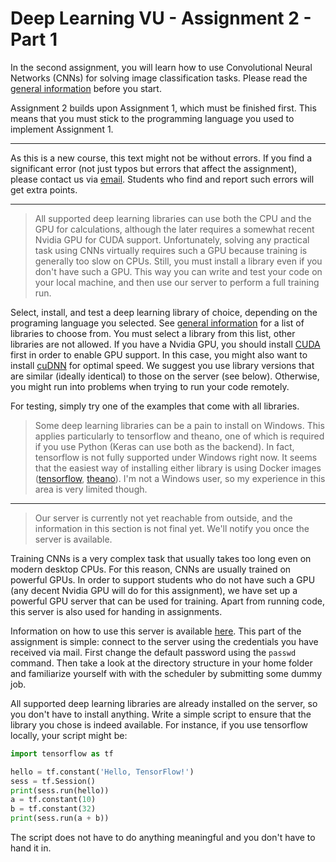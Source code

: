 
# Deep Learning VU - Assignment 2 - Part 1 #

In the second assignment, you will learn how to use Convolutional Neural Networks (CNNs) for solving image classification tasks. Please read the [general information](https://owncloud.tuwien.ac.at/index.php/s/tejPFjV5uz39rBL) before you start.

Assignment 2 builds upon Assignment 1, which must be finished first. This means that you must stick to the programming language you used to implement Assignment 1.

-----

As this is a new course, this text might not be without errors. If you find a significant error (not just typos but errors that affect the assignment), please contact us via [email](mailto:dlvc@caa.tuwien.ac.at). Students who find and report such errors will get extra points.

-----

> All supported deep learning libraries can use both the CPU and the GPU for calculations, although the later requires a somewhat recent Nvidia GPU for CUDA support. Unfortunately, solving any practical task using CNNs virtually requires such a GPU because training is generally too slow on CPUs. Still, you must install a library even if you don't have such a GPU. This way you can write and test your code on your local machine, and then use our server to perform a full training run.

Select, install, and test a deep learning library of choice, depending on the programing language you selected. See [general information](https://owncloud.tuwien.ac.at/index.php/s/tejPFjV5uz39rBL) for a list of libraries to choose from. You must select a library from this list, other libraries are not allowed. If you have a Nvidia GPU, you should install [CUDA](https://developer.nvidia.com/cuda-toolkit) first in order to enable GPU support. In this case, you might also want to install [cuDNN](https://developer.nvidia.com/cudnn) for optimal speed. We suggest you use library versions that are similar (ideally identical) to those on the server (see below). Otherwise, you might run into problems when trying to run your code remotely.

For testing, simply try one of the examples that come with all libraries.

> Some deep learning libraries can be a pain to install on Windows. This applies particularly to tensorflow and theano, one of which is required if you use Python (Keras can use both as the backend). In fact, tensorflow is not fully supported under Windows right now. It seems that the easiest way of installing either library is using Docker images ([tensorflow](https://www.tensorflow.org/versions/r0.11/get_started/os_setup.html#docker-installation), [theano](http://deeplearning.net/software/theano/install.html)). I'm not a Windows user, so my experience in this area is very limited though.

-----

> Our server is currently not yet reachable from outside, and the information in this section is not final yet. We'll notify you once the server is available.

Training CNNs is a very complex task that usually takes too long even on modern desktop CPUs. For this reason, CNNs are usually trained on powerful GPUs. In order to support students who do not have such a GPU (any decent Nvidia GPU will do for this assignment), we have set up a powerful GPU server that can be used for training. Apart from running code, this server is also used for handing in assignments.

Information on how to use this server is available [here](https://owncloud.tuwien.ac.at/index.php/s/3Cvwex1V3rPSVn4). This part of the assignment is simple: connect to the server using the credentials you have received via mail. First change the default password using the `passwd` command. Then take a look at the directory structure in your home folder and familiarize yourself with with the scheduler by submitting some dummy job.

All supported deep learning libraries are already installed on the server, so you don't have to install anything. Write a simple script to ensure that the library you chose is indeed available. For instance, if you use tensorflow locally, your script might be:

```python
import tensorflow as tf

hello = tf.constant('Hello, TensorFlow!')
sess = tf.Session()
print(sess.run(hello))
a = tf.constant(10)
b = tf.constant(32)
print(sess.run(a + b))
```

The script does not have to do anything meaningful and you don't have to hand it in.
